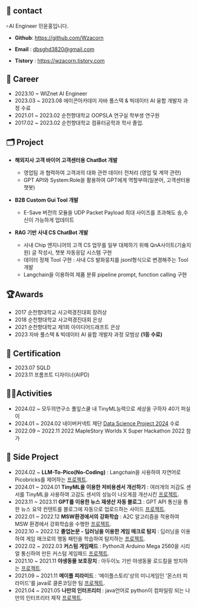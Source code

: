 ## 📢 contact
৹ AI Engineer 민윤홍입니다.

- **Github**: https://github.com/Wzacorn

- **Email** : dbsghd3820@gmail.com

- **Tistory** : https://wzacorn.tistory.com


## 🏢 Career
  - 2023.10 ~ WIZnet AI Engineer
  - 2023.03 ~ 2023.08 에이콘아카데미 자바 풀스택 & 빅데이터 AI 융합 개발자 과정 수료  
  - 2021.01 ~ 2023.02 순천향대학교 OOPSLA 연구실 학부생 연구원
  - 2017.02 ~ 2023.02 순천향대학교 컴퓨터공학과 학사 졸업.


## 🗂️ Project
- **해외지사 고객 바이어 고객센터용 ChatBot 개발**
  - 영업팀 과 협력하여 고객과의 대화 관련 데이터 전처리 (영업 및 계약 관련)
  - GPT API와 System:Role을 활용하여 GPT에게 역할부여(일본어, 고객센터용 챗봇)

- **B2B Custom Gui Tool 개발**
  - E-Save 버전의 모듈을 UDP Packet Payload 최대 사이즈를 초과해도 송,수신이 가능하게 업데이트

- **RAG 기반 사내 CS ChatBot 개발** 
  -	사내 Chip 엔지니어의 고객 CS 업무를 일부 대체하기 위해 QnA사이트(기술지원) 글 작성시, 챗봇 자동응답 시스템 구현
  -	데이터 정제 Tool 구현 : 사내 CS 발화뭉치를 jsonl형식으로 변경해주는 Tool 개발
  -	Langchain을 이용하여 제품 분류 pipeline prompt, function calling 구현


## 🏆Awards
  - 2017 순천향대학교 사고력경진대회 장려상
  - 2018 순천향대학교 사고력경진대회 은상
  - 2021 순천향대학교 제1회 아이디어드래프트 은상
  - 2023 자바 풀스택 & 빅데이터 AI 융합 개발자 과정 모범상 **(1등 수료)**

## 🪪 Certification
  - 2023.07 SQLD
  - 2023.11 프롬프트 디자이너(AIPD)
    
## 🏃🏼Activities
- 2024.02 ~ 모두의연구소 풀잎스쿨 내 TinyML능력으로 세상을 구하자 40기 퍼실이
- 2024.01 ~ 2024.02 네이버커넥트 제단 [Data Science Project 2024](https://github.com/WzAcorn/Data-Science-Projects2024) 수료
- 2022.09 ~ 2022.11 2022 MapleStory Worlds X Super Hackathon 2022 참가 

## 📑 Side Project
 - 2024.02 ~         **LLM-To-Pico(No-Coding)** : Langchain을 사용하여 자연어로 Picobricks를 제어하는 [프로젝트](https://github.com/WzAcorn/LLM-for-Pico).
 - 2024.01 ~ 2024.01 **TinyML을 이용한 저비용센서 개선하기** : 여러개의 저감도 센서를 TinyML을 사용하여 고감도 센서의 성능이 나오게끔 개선시킨 [프로젝트](https://github.com/WzAcorn/TinyML-HygroPredict). 
 - 2023.11 ~ 2023.11 **GPT를 이용한 뉴스 재생산 자동 블로그** : GPT API 통신을 통한 뉴스 요약 컨텐트를 블로그에 자동으로 업로드하는 사이드 [프로젝트](https://github.com/WzAcorn/AutoBlog). 
 - 2022.01 ~ 2022.12 **MSW환경에서의 강화학습** : A2C 알고리즘을 적용하여 MSW 환경에서 강화학습을 수행한 [프로젝트](https://github.com/WzAcorn/MSW_reinforcement-learning).
 - 2022.10 ~ 2022.12 **졸업논문 - 딥러닝을 이용한 게임 매크로 탐지** : 딥러닝을 이용하여 게임 매크로의 행동 패턴을 학습하여 탐지하는 [프로젝트](https://github.com/WzAcorn/macrodetection).
 - 2022.02 ~ 2022.03 **커스텀 게임패드** : Python과 Arduino Mega 2560을 시리얼 통신하여 만든 커스텀 게임패드 [프로젝트](https://github.com/WzAcorn/Arduino_CustomGamepad).
 - 2021.10 ~ 2021.11 **야생동물 보호장치** : 아두이노 기반 야생동물 로드킬을 방지하는 [프로젝트](https://github.com/WzAcorn/exorcise_elk).
 - 2021.09 ~ 2021.11 **메이플 피라미드** : '메이플스토리'상의 미니게임인 '몬스터 피라미드'를 java로 클론코딩한 팀 [프로젝트](https://github.com/WzAcorn/maple_pyramid).
 - 2021.04 ~ 2021.05 **나만의 인터프리터** : java언어로 python이 컴파일링 되는 나만의 인터프리터 제작 [프로젝트](https://github.com/WzAcorn/Interpreter_Java_To_Python).

